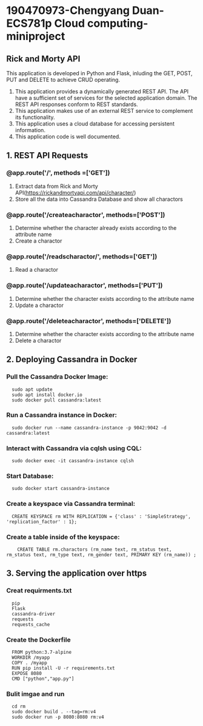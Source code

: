 # 190470973-Chengyang Duan-ECS781p Cloud computing-miniproject

## Rick and Morty API
This application is developed in Python and Flask, inluding the GET, POST, PUT and DELETE to achieve CRUD operating.

1. This application provides a dynamically generated REST API. The API have a sufficient set of services for the selected application domain. The REST API responses conform to REST standards.
2. This application makes use of an external REST service to complement its functionality.
3. This application uses a cloud database for accessing persistent information.
4. This application code is well documented.

## 1. REST API Requests
### **@app.route('/', methods =['GET'])**
1. Extract data from Rick and Morty API(https://rickandmortyapi.com/api/character/)
2. Store all the data into Cassandra Database and show all charactors

### **@app.route('/createacharactor',  methods=['POST'])**
1. Determine whether the character already exists according to the attribute name
2. Create a charactor

### **@app.route('/readscharactor/<name>',  methods=['GET'])**
1. Read a charactor
  
### **@app.route('/updateacharactor',  methods=['PUT'])**
1. Determine whether the character exists according to the attribute name
2. Update a charactor

### **@app.route('/deleteacharactor',  methods=['DELETE'])**
1. Determine whether the character exists according to the attribute name
2. Delete a charactor

## 2. Deploying Cassandra in Docker
### Pull the Cassandra Docker Image:
```
  sudo apt update
  sudo apt install docker.io
  sudo docker pull cassandra:latest
````
### Run a Cassandra instance in Docker:
```
  sudo docker run --name cassandra-instance -p 9042:9042 -d cassandra:latest
```
### Interact with Cassandra via cqlsh using CQL:
```
  sudo docker exec -it cassandra-instance cqlsh
```
### Start Database:
```
  sudo docker start cassandra-instance
```
### Create a keyspace via Cassandra terminal:
```
  CREATE KEYSPACE rm WITH REPLICATION = {'class' : 'SimpleStrategy', 'replication_factor' : 1};
```
### Create a table inside of the keyspace:
```
    CREATE TABLE rm.charactors (rm_name text, rm_status text, rm_status text, rm_type text, rm_gender text, PRIMARY KEY (rm_name)) ;
````

## 3. Serving the application over https
### Creat requirments.txt
```
  pip
  Flask
  cassandra-driver
  requests
  requests_cache
```
### Create the Dockerfile
```
  FROM python:3.7-alpine
  WORKDIR /myapp
  COPY . /myapp
  RUN pip install -U -r requirements.txt
  EXPOSE 8080
  CMD ["python","app.py"]
```
### Bulit imgae and run
```
  cd rm
  sudo docker build . --tag=rm:v4
  sudo docker run -p 8080:8080 rm:v4
```
    
